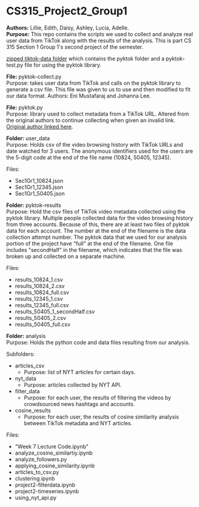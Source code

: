 # CS315_Project2_Group1
**Authors:** Lillie, Edith, Daisy, Ashley, Lucia, Adelle.  
**Purpose:** This repo contains the scripts we used to collect and analyze real user data from TikTok along with the results of the analysis. This is part CS 315 Section 1 Group 1's second project of the semester. 

[zipped tiktok-data folder](https://drive.google.com/file/d/1Xi5Xc6EpJAIaz6FzF7N_deLFyhUIDoGD/view?usp=sharing) which contains the pyktok folder and a pyktok-test.py file for using the pyktok library.

**File:** pyktok-collect.py  
Purpose: takes user data from TikTok and calls on the pyktok library to generate a csv file. This file was given to us to use and then modified to fit our data format. Authors: Eni Mustafaraj and Johanna Lee.

**File:** pyktok.py  
Purpose: library used to collect metadata from a TikTok URL. Altered from the original authors to continue collecting when given an invalid link. [Original author linked here](https://github.com/dfreelon/pyktok).  

**Folder:** user_data  
Purpose: Holds csv of the video browsing history with TikTok URLs and date watched for 3 users. The anonymous identifiers used for the users are the 5-digit code at the end of the file name (10824, 50405, 12345).   

Files:  
  * Sec1Gr1_10824.json
  * Sec1Gr1_12345.json
  * Sec1Gr1_50405.json

**Folder:** pyktok-results  
Purpose: Hold the csv files of TikTok video metadata collected using the pyktok library. Multiple people collected data for the video browsing history from three accounts. Because of this, there are at least two files of pyktok data for each account. The number at the end of the filename is the data collection attempt number. The pyktok data that we used for our analysis portion of the project have "full" at the end of the filename. One file includes "secondHalf" in the filename, which indicates that the file was broken up and collected on a separate machine.

Files:
  * results_10824_1.csv
  * results_10824_2.csv
  * results_10824_full.csv
  * results_12345_1.csv
  * results_12345_full.csv
  * results_50405_1_secondHalf.csv
  * results_50405_2.csv
  * results_50405_full.csv

**Folder:** analysis  
Purpose: Holds the python code and data files resulting from our analysis.

Subfolders:  
  * articles_csv
    * Purpose: list of NYT articles for certain days.
  * nyt_data
    * Purpose: articles collected by NYT API.
  * filter_data
    * Purpose: for each user, the results of filtering the videos by crowdsourced news hashtags and accounts.
  * cosine_results
    * Purpose: for each user, the results of cosine similarity analysis between TikTok metadata and NYT articles.  

Files:  
  * "Week 7 Lecture Code.ipynb"
  * analyze_cosine_similartiy.ipynb
  * analyze_followers.py
  * applying_cosine_similarity.ipynb
  * articles_to_csv.py
  * clustering.ipynb
  * project2-filterdata.ipynb
  * project2-timeseries.ipynb
  * using_nyt_api.py

